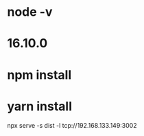 # node -v
# 16.10.0

# npm install  
# yarn install

npx serve -s dist -l tcp://192.168.133.149:3002